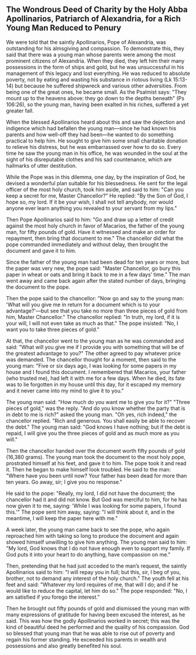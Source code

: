 ## The Wondrous Deed of Charity by the Holy Abba Apollinarios, Patriarch of Alexandria, for a Rich Young Man Reduced to Penury

We were told that the saintly Apollinarios, Pope of Alexandria, was outstanding for his almsgiving and compassion. To demonstrate this, they said that there was a young man whose parents were among the most prominent citizens of Alexandria. When they died, they left him their many possessions in the form of ships and gold, but he was unsuccessful in his management of this legacy and lost everything. He was reduced to absolute poverty, not by eating and wasting his substance in riotous living (Lk 15:13-14) but because he suffered shipwreck and various other adversities. From being one of the great ones, he became small. As the Psalmist says: "They mount up to the heavens above: they go down to the depths beneath" (Ps 106:26), so the young man, having been exalted in his riches, suffered a yet greater fall.

When the blessed Apollinarios heard about this and saw the dejection and indigence which had befallen the young man—since he had known his parents and how well-off they had been—he wanted to do something practical to help him. He sought to give him some small charitable donation to relieve his distress, but he was embarrassed over how to do so. Every time he saw the young man in his office, he was wounded in the soul at the sight of his disreputable clothes and his sad countenance, which are hallmarks of utter destitution. 

While the Pope was in this dilemma, one day, by the inspiration of God, he devised a wonderful plan suitable for his blessedness. He sent for the legal officer of the most holy church, took him aside, and said to him: "Can you keep a secret for me, Master Chancellor?" He replied: "By the Son of God, I hope so, my lord. If it be your wish, I shall not tell anybody, nor would anyone ever learn anything you revealed to your servant from my lips."

Then Pope Apollinarios said to him: "Go and draw up a letter of credit against the most holy church in favor of Macarios, the father of the young man, for fifty pounds of gold. Have it witnessed and make an order for repayment, then bring that document to me." The chancellor did what the pope commanded immediately and without delay, then brought the document and gave it to him. 

Since the father of the young man had been dead for ten years or more, but the paper was very new, the pope said: "Master Chancellor, go bury this paper in wheat or oats and bring it back to me in a few days’ time." The man went away and came back again after the stated number of days, bringing the document to the pope. 

Then the pope said to the chancellor: "Now go and say to the young man: 'What will you give me in return for a document which is to your advantage?'—but see that you take no more than three pieces of gold from him, Master Chancellor." The chancellor replied: "In truth, my lord, if it is your will, I will not even take as much as that." The pope insisted: "No, I want you to take three pieces of gold." 

At that, the chancellor went to the young man as he was commanded and said: "What will you give me if I provide you with something that will be of the greatest advantage to you?" The other agreed to pay whatever price was demanded. The chancellor thought for a moment, then said to the young man: "Five or six days ago, I was looking for some papers in my house and I found this document. I remembered that Macarios, your father (who trusted me), had left it with me for a few days. When he died, its fate was to lie forgotten in my house until this day, for it escaped my memory and it never came into my mind to give it to you."

The young man said: "How much do you want me to give you for it?" "Three pieces of gold," was the reply. "And do you know whether the party that is in debt to me is rich?" asked the young man. "Oh yes, rich indeed," the chancellor replied. "Rich and generous. You shall easily be able to recover the debt." The young man said: "God knows I have nothing; but if the debt is repaid, I will give you the three pieces of gold and as much more as you will."

Then the chancellor handed over the document worth fifty pounds of gold (16,380 grams). The young man took the document to the most holy pope, prostrated himself at his feet, and gave it to him. The pope took it and read it. Then he began to make himself look troubled. He said to the man: "Where have you been until now? Your father has been dead for more than ten years. Go away, sir; I give you no response." 

He said to the pope: "Really, my lord, I did not have the document; the chancellor had it and did not know. But God was merciful to him, for he has now given it to me, saying: 'While I was looking for some papers, I found this.'" The pope sent him away, saying: "I will think about it, and in the meantime, I will keep the paper here with me." 

A week later, the young man came back to see the pope, who again reproached him with taking so long to produce the document and again showed himself unwilling to give him anything. The young man said to him: "My lord, God knows that I do not have enough even to support my family. If God puts it into your heart to do anything, have compassion on me." 

Then, pretending that he had just acceded to the man’s request, the saintly Apollinarios said to him: "I will repay you in full; but this, sir, I beg of you, brother, not to demand any interest of the holy church." The youth fell at his feet and said: "Whatever my lord requires of me, that will I do; and if he would like to reduce the capital, let him do so." The pope responded: "No, I am satisfied if you forego the interest." 

Then he brought out fifty pounds of gold and dismissed the young man with many expressions of gratitude for having been excused the interest, as he said. This was how the godly Apollinarios worked in secret; this was the kind of beautiful deed he performed and the quality of his compassion. God so blessed that young man that he was able to rise out of poverty and regain his former standing. He exceeded his parents in wealth and possessions and also greatly benefited his soul.
